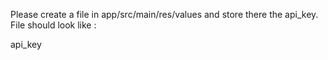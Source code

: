 Please create a file in app/src/main/res/values and store there the api_key.
File should look like :


<?xml version="1.0" encoding="utf-8"?>
<resources>
    <string name="themoviedb_api_key">api_key</string>
</resources>